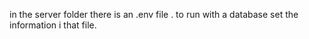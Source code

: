 in the server folder there is an .env file . to run with a database set the information i  that file.
